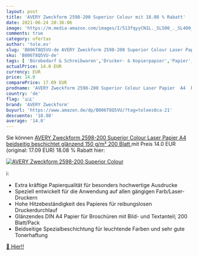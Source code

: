 ```yaml
---
layout: post
title: 'AVERY Zweckform 2598-200 Superior Colour mit 18.08 % Rabatt'
date: 2021-06-24 20:36:06
image: 'https://m.media-amazon.com/images/I/513fqyyCN1L._SL500_._SL400_.jpg'
comments: true
category: ofertas
author: 'tole.es'
slug: 'B006T8Q5VU-de AVERY Zweckform 2598-200 Superior Colour Laser Papier A4...'
sku: 'B006T8Q5VU-de'
tags: [ 'Bürobedarf & Schreibwaren','Drucker- & Kopierpapier','Papier','Papier für Tintenstrahldrucker','Papierprodukte','avery zweckform', ]
actualPrice: 14.0 EUR
currency: EUR
price: 14.0
comparePrice: 17.09 EUR
prodname: 'AVERY Zweckform 2598-200 Superior Colour Laser Papier  A4  beidseitig beschichtet  glänzend  150 g/m²  200 Blatt '
country: 'de'
flag: '🇩🇪'
brand: 'AVERY Zweckform'
buyurl: 'https://www.amazon.de/dp/B006T8Q5VU/?tag=tolees0ca-21'
descuento: '18.08'
average: '14.0'
---
```


Sie können [AVERY Zweckform 2598-200 Superior Colour Laser Papier  A4  beidseitig beschichtet  glänzend  150 g/m²  200 Blatt ](https://www.amazon.de/dp/B006T8Q5VU/?tag=tolees0ca-21) mit Preis 14.0 EUR (original: 17.09 EUR) 18.08 % Rabatt hier:

[![AVERY Zweckform 2598-200 Superior Colour](https://m.media-amazon.com/images/I/513fqyyCN1L._SL500_._SL400_.jpg)](https://www.amazon.de/dp/B006T8Q5VU/?tag=tolees0ca-21)

ℹ️:

- Extra kräftige Papierqualität für besonders hochwertige Ausdrucke
- Speziell entwickelt für die Anwendung auf allen gängigen Farb/Laser-Druckern
- Hohe Hitzebeständigkeit des Papieres für reibungslosen Druckerdurchlauf
- Glänzendes DIN A4 Papier für Broschüren mit Bild- und Textanteil; 200 Blatt/Pack
- Beidseitige Spezialbeschichtung für leuchtende Farben und sehr gute Tonerhaftung

[🛒 Hier!!](https://www.amazon.de/dp/B006T8Q5VU/?tag=tolees0ca-21)
